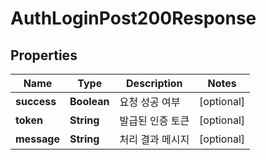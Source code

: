 

# AuthLoginPost200Response


## Properties

| Name | Type | Description | Notes |
|------------ | ------------- | ------------- | -------------|
|**success** | **Boolean** | 요청 성공 여부 |  [optional] |
|**token** | **String** | 발급된 인증 토큰 |  [optional] |
|**message** | **String** | 처리 결과 메시지 |  [optional] |




